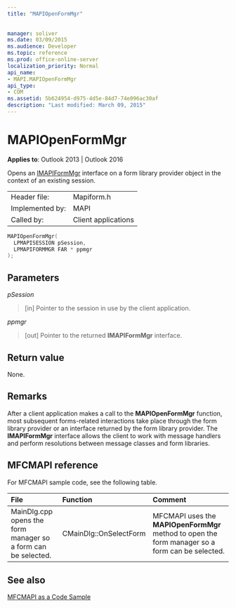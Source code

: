 ```yaml
---
title: "MAPIOpenFormMgr"
 
 
manager: soliver
ms.date: 03/09/2015
ms.audience: Developer
ms.topic: reference
ms.prod: office-online-server
localization_priority: Normal
api_name:
- MAPI.MAPIOpenFormMgr
api_type:
- COM
ms.assetid: 5b624954-d975-4d5e-84d7-74e096ac30af
description: "Last modified: March 09, 2015"
---
```


# MAPIOpenFormMgr

  
  
**Applies to**: Outlook 2013 | Outlook 2016 
  
Opens an [IMAPIFormMgr](imapiformmgriunknown.md) interface on a form library provider object in the context of an existing session. 
  
|||
|:-----|:-----|
|Header file:  <br/> |Mapiform.h  <br/> |
|Implemented by:  <br/> |MAPI  <br/> |
|Called by:  <br/> |Client applications  <br/> |
   
```cpp
MAPIOpenFormMgr(
  LPMAPISESSION pSession,
  LPMAPIFORMMGR FAR * ppmgr
);
```

## Parameters

 _pSession_
  
> [in] Pointer to the session in use by the client application.
    
 _ppmgr_
  
> [out] Pointer to the returned **IMAPIFormMgr** interface. 
    
## Return value

None.
  
## Remarks

After a client application makes a call to the **MAPIOpenFormMgr** function, most subsequent forms-related interactions take place through the form library provider or an interface returned by the form library provider. The **IMAPIFormMgr** interface allows the client to work with message handlers and perform resolutions between message classes and form libraries. 
  
## MFCMAPI reference

For MFCMAPI sample code, see the following table.
  
|**File**|**Function**|**Comment**|
|:-----|:-----|:-----|
|MainDlg.cpp opens the form manager so a form can be selected.  <br/> |CMainDlg::OnSelectForm  <br/> |MFCMAPI uses the **MAPIOpenFormMgr** method to open the form manager so a form can be selected.  <br/> |
   
## See also



[MFCMAPI as a Code Sample](mfcmapi-as-a-code-sample.md)

